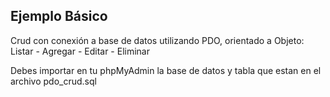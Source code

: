 ## Ejemplo Básico
Crud con conexión a base de datos utilizando PDO, orientado a Objeto: Listar - Agregar - Editar - Eliminar

Debes importar en tu phpMyAdmin la base de datos y tabla que estan en el archivo pdo_crud.sql

